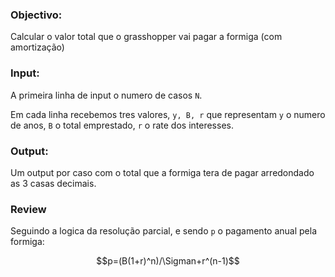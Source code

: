 ### Objectivo:

Calcular o valor total que o grasshopper vai pagar a formiga (com amortização)

### Input:

A primeira linha de input o numero de casos `N`.

Em cada linha recebemos tres valores, `y, B, r` que representam `y` o numero de anos, `B` o total emprestado, `r` o rate dos interesses.

### Output:

Um output por caso com o total que a formiga tera de pagar arredondado as 3 casas decimais.

### Review

Seguindo a logica da resolução parcial, e sendo `p` o pagamento anual pela formiga:

```math
p=(B(1+r)^n)/\Sigman+r^(n-1)
```
